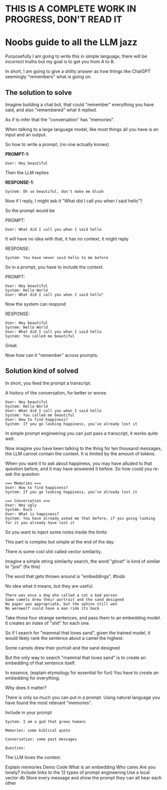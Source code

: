 # THIS IS A COMPLETE WORK IN PROGRESS, DON'T READ IT

# Noobs guide to all the LLM jazz

Purposefully I am going to write this in simple language, there will be incorrect truths but my goal is to get you from A to B.

In short, I am going to give a shitty answer as how things like ChatGPT seemingly "remembers" what is going on.

## The solution to solve

Imagine building a chat bot, that could "remember" everything you have said, and also "remembered" what it replied.

As if to infer that the "conversation" has "memories".

When talking to a large language model, like most things all you have is an input and an output.

So how to write a prompt; (no one actually knows)

**PROMPT-1:**

```
User: Hey beautiful
```

Then the LLM replies

**RESPONSE-1**:

```
System: Oh so beautiful, don't make me blush
```

Now if I reply, I might ask it "What did I call you when I said hello"?

So the prompt would be

PROMPT:

```
User: What did I call you when I said hello
```

It will have no idea with that, it has no context, it might reply

RESPONSE:

```
System: You have never said hello to me before
```

So in a prompt, you have to include the context.

PROMPT:

```
User: Hey beautiful
System: Hello World
User: What did I call you when I said hello"
```

Now the system can respond

RESPONSE:

```
User: Hey beautiful
System: Hello World
User: What did I call you when I said hello
System: You called me beautiful
```

Great.

Now how can it "remember" across prompts.

## Solution kind of solved

In short, you feed the prompt a transcript.

A history of the conversation, for better or worse.

```
User: Hey beautiful
System: Hello World
User: What did I call you when I said hello
System: You called me beautiful
User: How to find happiness?
System: If you go looking happiness, you’ve already lost it
```

In simple prompt engineering you can just pass a transcript, it works quite well.

Now imagine you have been talking to the thing for ten thousand messages, the LLM cannot contain the context. It is limited by the amount of tokens.

When you want it to ask about happiness, you may have alluded to that question before, and it may have answered it before. So how could you re-ask the question.

```
=== Memories ===
User: How to find happiness?
System: If you go looking happiness, you’ve already lost it

=== Conversation ===
User: Hey ugly
System: Ouch
User: What is happiness?
System: You have already asked me that before, if you going looking for it you already have lost it
```

So you want to inject some notes inside the limits

This part is complex but simple at the end of the day.

There is some cool shit called vector similarity.

Imagine a simple string similarity search, the word "ghost" is kind of similar to "jost" (fix this)

The word that gets thrown around is "embeddings". #todo

No idea what it means, but they are useful.

```
There was once a dog who called a cat a bad person
Some camels drew their portrait and the sand designed
No paper was appropriate, but the sphinx still won
No werewolf could have a man ride its back
```

Take those four strange sentences, and pass them to an embedding model. It creates an index of "shit" for each one.

So if I search for "mammal that loves sand", given the trained model, it would likely rank the sentence about a camel the highest.

Some camels drew their portrait and the sand designed

But the only way to search "mammal that loves sand" is to create an embedding of that sentence itself.

In essence, (explain etymology for essential for fun)
You have to create an embedding for everything.

Why does it matter?

There is only so much you can put in a prompt. Using natural language you have found the most relevant "memories".

Include in your prompt

```
System: I am a god that grows humans

Memories: some biblical quote

Conversation: some past messages

Question:
```

The LLM loves the context.

Explain memories
Demo
Code
What is an embedding
Who cares
Are you lonely?
Include links to the 12 types of prompt engineering
Use a local vector db
Store every message and show the prompt they can all hear each other

